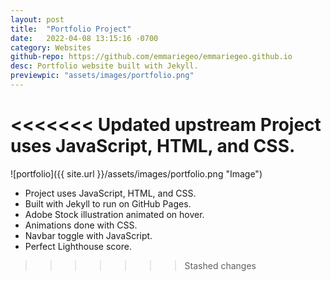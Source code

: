 ```yaml
---
layout: post
title:  "Portfolio Project"
date:   2022-04-08 13:15:16 -0700
category: Websites
github-repo: https://github.com/emmariegeo/emmariegeo.github.io
desc: Portfolio website built with Jekyll.
previewpic: "assets/images/portfolio.png"
---
```

<<<<<<< Updated upstream
Project uses JavaScript, HTML, and CSS.
=======
![portfolio]({{ site.url }}/assets/images/portfolio.png "Image")  

* Project uses JavaScript, HTML, and CSS. 
* Built with Jekyll to run on GitHub Pages.  
* Adobe Stock illustration animated on hover.
* Animations done with CSS.
* Navbar toggle with JavaScript. 
* Perfect Lighthouse score.
>>>>>>> Stashed changes

